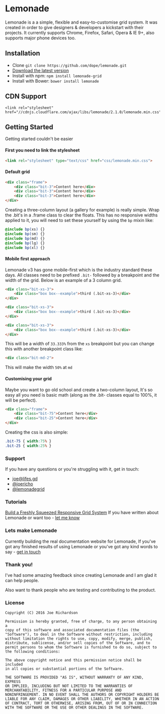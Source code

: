 # Lemonade

Lemonade is a a simple, flexible and easy-to-customise grid system. It was created in order to give designers & developers a kickstart with their projects. It currently supports Chrome, Firefox, Safari, Opera & IE 9+, also supports major phone devices too.

## Installation

-   Clone `git clone https://github.com/dope/lemonade.git`
-   [Download the latest version](https://github.com/dope/lemonade/archive/master.zip)
-   Install with npm: `npm install lemonade-grid`
-   Install with Bower: `bower install lemonade`

## CDN Support
```
<link rel="stylesheet" href="//cdnjs.cloudflare.com/ajax/libs/lemonade/2.1.0/lemonade.min.css">
```

## Getting Started
Getting started couldn't be easier

#### First you need to link the stylesheet
```html
<link rel="stylesheet" type="text/css" href="css/lemonade.min.css">
```

#### Default grid
```html
<div class="frame">
    <div class="bit-3">Content here</div>
    <div class="bit-3">Content here</div>
    <div class="bit-3">Content here</div>
</div>
```
Creating a three-column layout (a gallery for example) is really simple. Wrap the .bit's in a .frame class to clear the floats. This has no responsive widths applied to it, you will need to set these yourself by using the `bp` mixin like:

```scss
@include bp(xs) {}
@include bp(sm) {}
@include bp(md) {}
@include bp(lg) {}
@include bp(xl) {}
```

#### Mobile first approach
Lemonade v3 has gone mobile-first which is the industry standard these days. All classes need to be prefixed `.bit-` followed by a breakpoint and the width of the grid. Below is an example of a 3 column grid.

```html
<div class="bit-xs-3">
    <div class="box box--example">third (.bit-xs-3)</div>
</div>

<div class="bit-xs-3">
    <div class="box box--example">third (.bit-xs-3)</div>
</div>

<div class="bit-xs-3">
    <div class="box box--example">third (.bit-xs-3)</div>
</div>
```

This will be a width of `33.333%` from the `xs` breakpoint but you can change this with another breakpoint class like:

```html
<div class="bit-md-2">
```

This will make the width `50%` at `md`

#### Customising your grid
Maybe you want to go old school and create a two-column layout, It's so easy all you need is basic math (along as the .bit- classes equal to 100%, it will be perfect).

```html
<div class="frame">
    <div class="bit-75">Content here</div>
    <div class="bit-25">Content here</div>
</div>
```
Creating the css is also simple:
```css
.bit-75 { width:75% }
.bit-25 { width:25% }
```

### Support
If you have any questions or you're struggling with it, get in touch:

-   [joe@lifes.gd](mailto:joe@lifes.gd)
-   [@joericho](http://twitter.com/joericho)
-   [@lemonadegrid](http://twitter.com/lemonadegrid)

### Tutorials
[Build a Freshly Squeezed Responsive Grid System](http://webdesign.tutsplus.com/tutorials/htmlcss-tutorials/build-a-freshly-squeezed-responsive-grid-system)
If you have written about Lemonade or want too - [let me know](http://twitter.com/joericho)

### Lets make Lemonade
Currently building the real documentation website for Lemonade, If you've got any finished results of using Lemonade or you've got any kind words to say - [get in touch](http://twitter.com/joericho)

### Thank you!
I've had some amazing feedback since creating Lemonade and I am glad it can help people.

Also want to thank people who are testing and contributing to the product.

### License
```
Copyright (C) 2016 Joe Richardson

Permission is hereby granted, free of charge, to any person obtaining a
copy of this software and associated documentation files (the
"Software"), to deal in the Software without restriction, including
without limitation the rights to use, copy, modify, merge, publish,
distribute, sublicense, and/or sell copies of the Software, and to
permit persons to whom the Software is furnished to do so, subject to
the following conditions:

The above copyright notice and this permission notice shall be included
in all copies or substantial portions of the Software.

THE SOFTWARE IS PROVIDED "AS IS", WITHOUT WARRANTY OF ANY KIND, EXPRESS
OR IMPLIED, INCLUDING BUT NOT LIMITED TO THE WARRANTIES OF
MERCHANTABILITY, FITNESS FOR A PARTICULAR PURPOSE AND
NONINFRINGEMENT. IN NO EVENT SHALL THE AUTHORS OR COPYRIGHT HOLDERS BE
LIABLE FOR ANY CLAIM, DAMAGES OR OTHER LIABILITY, WHETHER IN AN ACTION
OF CONTRACT, TORT OR OTHERWISE, ARISING FROM, OUT OF OR IN CONNECTION
WITH THE SOFTWARE OR THE USE OR OTHER DEALINGS IN THE SOFTWARE.
```
